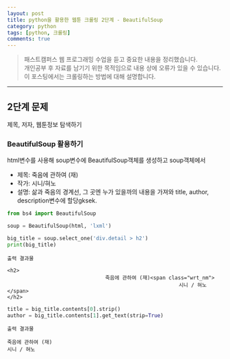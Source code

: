 ```yaml
---
layout: post
title: python을 활용한 웹툰 크롤링 2단계 - BeautifulSoup
category: python
tags: [python, 크롤링]
comments: true
---
```


> 패스트캠퍼스 웹 프로그래밍 수업을 듣고 중요한 내용을 정리했습니다.     
개인공부 후 자료를 남기기 위한 목적임으로 내용 상에 오류가 있을 수 있습니다.      
> 이 포스팅에서는 크롤링하는 방법에 대해 설명합니다.

<hr>

## 2단계 문제

제목, 저자, 웹툰정보 탐색하기


### BeautifulSoup 활용하기

html변수를 사용해 soup변수에 BeautifulSoup객체를 생성하고 soup객체에서

- 제목: 죽음에 관하여 (재)
- 작가: 시니/혀노
- 설명: 삶과 죽음의 경계선, 그 곳엔 누가 있을까의 내용을 가져와 title, author, description변수에 할당gksek.


```python
from bs4 import BeautifulSoup

soup = BeautifulSoup(html, 'lxml')

big_title = soup.select_one('div.detail > h2')
print(big_title)
```

```
출력 결과물

<h2>
                                죽음에 관하여 (재)<span class="wrt_nm">
                                                        시니 / 혀노</span>
</h2>
```
```python
title = big_title.contents[0].strip()
author = big_title.contents[1].get_text(strip=True)
```

```
출력 결과물

죽음에 관하여 (재)
시니 / 혀노
```
